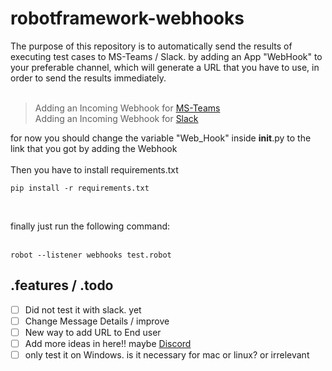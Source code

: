 # robotframework-webhooks

The purpose of this repository is to automatically send the results of executing test cases to MS-Teams / Slack. 
by adding an App "WebHook" to your preferable channel, which will generate a URL that you have to use, in order to send the results immediately.
<br/>
<br/>

> Adding an Incoming Webhook for [MS-Teams](https://learn.microsoft.com/en-us/microsoftteams/platform/webhooks-and-connectors/how-to/add-incoming-webhook?tabs=dotnet)<br/>
> Adding an Incoming Webhook for [Slack](https://api.slack.com/messaging/webhooks)


for now you should change the variable "Web_Hook" inside __init__.py to the link that you got by adding the Webhook
<br/><br/>
Then you have to install requirements.txt <br/>

```
pip install -r requirements.txt
```

<br/>


finally just run the following command:<br/>
<br/>
```
robot --listener webhooks test.robot
```

## .features / .todo
- [ ] Did not test it with slack. yet
- [ ] Change Message Details / improve
- [ ] New way to add URL to End user
- [ ] Add more ideas in here!! maybe [Discord](https://www.digitalocean.com/community/tutorials/how-to-use-discord-webhooks-to-get-notifications-for-your-website-status-on-ubuntu-18-04)
- [ ] only test it on Windows. is it necessary for mac or linux? or irrelevant 
